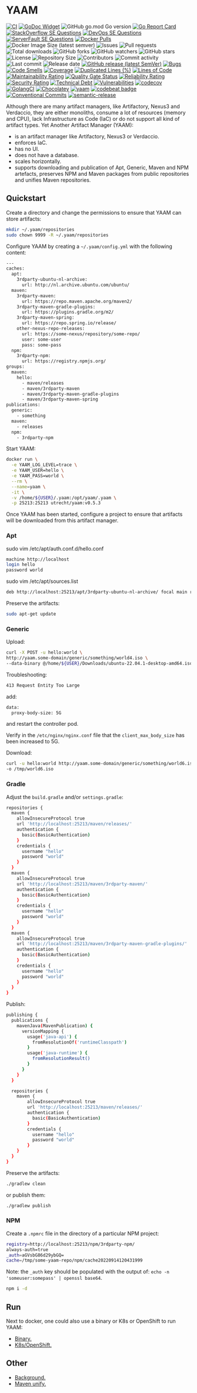 # YAAM

[![CI](https://github.com/030/yaam/workflows/Go/badge.svg?event=push)](https://github.com/030/yaam/actions?query=workflow%3AGo)
[![GoDoc Widget]][godoc]
![GitHub go.mod Go version](https://img.shields.io/github/go-mod/go-version/030/yaam?logo=go)
[![Go Report Card](https://goreportcard.com/badge/github.com/030/yaam)](https://goreportcard.com/report/github.com/030/yaam)
[![StackOverflow SE Questions](https://img.shields.io/stackexchange/stackoverflow/t/yaam.svg?logo=stackoverflow)](https://stackoverflow.com/tags/yaam)
[![DevOps SE Questions](https://img.shields.io/stackexchange/devops/t/yaam.svg?logo=stackexchange)](https://devops.stackexchange.com/tags/yaam)
[![ServerFault SE Questions](https://img.shields.io/stackexchange/serverfault/t/yaam.svg?logo=serverfault)](https://serverfault.com/tags/yaam)
[![Docker Pulls](https://img.shields.io/docker/pulls/utrecht/yaam?logo=docker&logoColor=white)](https://hub.docker.com/r/utrecht/yaam)
![Docker Image Size (latest semver)](https://img.shields.io/docker/image-size/utrecht/yaam?logo=docker&logoColor=white&sort=semver)
![Issues](https://img.shields.io/github/issues-raw/030/yaam.svg)
![Pull requests](https://img.shields.io/github/issues-pr-raw/030/yaam.svg)
![Total downloads](https://img.shields.io/github/downloads/030/yaam/total.svg)
![GitHub forks](https://img.shields.io/github/forks/030/yaam?label=fork&style=plastic)
![GitHub watchers](https://img.shields.io/github/watchers/030/yaam?style=plastic)
![GitHub stars](https://img.shields.io/github/stars/030/yaam?style=plastic)
![License](https://img.shields.io/github/license/030/yaam.svg)
![Repository Size](https://img.shields.io/github/repo-size/030/yaam.svg)
![Contributors](https://img.shields.io/github/contributors/030/yaam.svg)
![Commit activity](https://img.shields.io/github/commit-activity/m/030/yaam.svg)
![Last commit](https://img.shields.io/github/last-commit/030/yaam.svg)
![Release date](https://img.shields.io/github/release-date/030/yaam.svg)
[![GitHub release (latest SemVer)](https://img.shields.io/github/v/release/030/yaam?logo=github&sort=semver)](https://github.com/030/yaam/releases/latest)
[![Bugs](https://sonarcloud.io/api/project_badges/measure?project=030_yaam&metric=bugs)](https://sonarcloud.io/dashboard?id=030_yaam)
[![Code Smells](https://sonarcloud.io/api/project_badges/measure?project=030_yaam&metric=code_smells)](https://sonarcloud.io/dashboard?id=030_yaam)
[![Coverage](https://sonarcloud.io/api/project_badges/measure?project=030_yaam&metric=coverage)](https://sonarcloud.io/dashboard?id=030_yaam)
[![Duplicated Lines (%)](https://sonarcloud.io/api/project_badges/measure?project=030_yaam&metric=duplicated_lines_density)](https://sonarcloud.io/dashboard?id=030_yaam)
[![Lines of Code](https://sonarcloud.io/api/project_badges/measure?project=030_yaam&metric=ncloc)](https://sonarcloud.io/dashboard?id=030_yaam)
[![Maintainability Rating](https://sonarcloud.io/api/project_badges/measure?project=030_yaam&metric=sqale_rating)](https://sonarcloud.io/dashboard?id=030_yaam)
[![Quality Gate Status](https://sonarcloud.io/api/project_badges/measure?project=030_yaam&metric=alert_status)](https://sonarcloud.io/dashboard?id=030_yaam)
[![Reliability Rating](https://sonarcloud.io/api/project_badges/measure?project=030_yaam&metric=reliability_rating)](https://sonarcloud.io/dashboard?id=030_yaam)
[![Security Rating](https://sonarcloud.io/api/project_badges/measure?project=030_yaam&metric=security_rating)](https://sonarcloud.io/dashboard?id=030_yaam)
[![Technical Debt](https://sonarcloud.io/api/project_badges/measure?project=030_yaam&metric=sqale_index)](https://sonarcloud.io/dashboard?id=030_yaam)
[![Vulnerabilities](https://sonarcloud.io/api/project_badges/measure?project=030_yaam&metric=vulnerabilities)](https://sonarcloud.io/dashboard?id=030_yaam)
[![codecov](https://codecov.io/gh/030/yaam/branch/main/graph/badge.svg)](https://codecov.io/gh/030/yaam)
[![GolangCI](https://golangci.com/badges/github.com/golangci/golangci-web.svg)](https://golangci.com/r/github.com/030/yaam)
[![Chocolatey](https://img.shields.io/chocolatey/dt/yaam)](https://chocolatey.org/packages/yaam)
[![yaam](https://snapcraft.io//yaam/badge.svg)](https://snapcraft.io/yaam)
[![codebeat badge](https://codebeat.co/badges/f4aa5086-a4d5-41cd-893a-5da816ee9107)](https://codebeat.co/projects/github-com-030-yaam-main)
[![Conventional Commits](https://img.shields.io/badge/Conventional%20Commits-1.0.0-%23FE5196?logo=conventionalcommits&logoColor=white)](https://conventionalcommits.org)
[![semantic-release](https://img.shields.io/badge/%20%20%F0%9F%93%A6%F0%9F%9A%80-semantic--release-e10079.svg)](https://github.com/semantic-release/semantic-release)

[godoc]: https://godoc.org/github.com/030/yaam
[godoc widget]: https://godoc.org/github.com/030/yaam?status.svg

Although there are many artifact managers, like Artifactory, Nexus3 and
Verdaccio, they are either monoliths, consume a lot of resources
(memory and CPU), lack Infrastructure as Code (IaC) or do not support all kind
of artifact types. Yet Another Artifact Manager (YAAM):

- is an artifact manager like Artifactory, Nexus3 or Verdaccio.
- enforces IaC.
- has no UI.
- does not have a database.
- scales horizontally.
- supports downloading and publication of Apt, Generic, Maven and NPM
  artefacts, preserves NPM and Maven packages from public repositories and
  unifies Maven repositories.

## Quickstart

Create a directory and change the permissions to ensure that YAAM can store
artifacts:

```bash
mkdir ~/.yaam/repositories
sudo chown 9999 -R ~/.yaam/repositories
```

Configure YAAM by creating a `~/.yaam/config.yml` with the following content:

```bash
---
caches:
  apt:
    3rdparty-ubuntu-nl-archive:
      url: http://nl.archive.ubuntu.com/ubuntu/
  maven:
    3rdparty-maven:
      url: https://repo.maven.apache.org/maven2/
    3rdparty-maven-gradle-plugins:
      url: https://plugins.gradle.org/m2/
    3rdparty-maven-spring:
      url: https://repo.spring.io/release/
    other-nexus-repo-releases:
      url: https://some-nexus/repository/some-repo/
      user: some-user
      pass: some-pass
  npm:
    3rdparty-npm:
      url: https://registry.npmjs.org/
groups:
  maven:
    hello:
      - maven/releases
      - maven/3rdparty-maven
      - maven/3rdparty-maven-gradle-plugins
      - maven/3rdparty-maven-spring
publications:
  generic:
    - something
  maven:
    - releases
  npm:
    - 3rdparty-npm
```

Start YAAM:

```bash
docker run \
  -e YAAM_LOG_LEVEL=trace \
  -e YAAM_USER=hello \
  -e YAAM_PASS=world \
  --rm \
  --name=yaam \
  -it \
  -v /home/${USER}/.yaam:/opt/yaam/.yaam \
  -p 25213:25213 utrecht/yaam:v0.5.3
```

Once YAAM has been started, configure a project to ensure that artifacts will
be downloaded from this artifact manager.

### Apt

sudo vim /etc/apt/auth.conf.d/hello.conf

```bash
machine http://localhost
login hello
password world
```

sudo vim /etc/apt/sources.list

```bash
deb http://localhost:25213/apt/3rdparty-ubuntu-nl-archive/ focal main restricted
```

Preserve the artifacts:

```bash
sudo apt-get update
```

### Generic

Upload:

```bash
curl -X POST -u hello:world \
http://yaam.some-domain/generic/something/world4.iso \
--data-binary @/home/${USER}/Downloads/ubuntu-22.04.1-desktop-amd64.iso
```

Troubleshooting:

```bash
413 Request Entity Too Large
```

add:

```bash
data:
  proxy-body-size: 5G
```

and restart the controller pod.

Verify in the `/etc/nginx/nginx.conf` file that the `client_max_body_size` has
been increased to 5G.

Download:

```bash
curl -u hello:world http://yaam.some-domain/generic/something/world6.iso \
-o /tmp/world6.iso
```

### Gradle

Adjust the `build.gradle` and/or `settings.gradle`:

```bash
repositories {
  maven {
    allowInsecureProtocol true
    url 'http://localhost:25213/maven/releases/'
    authentication {
      basic(BasicAuthentication)
    }
    credentials {
      username "hello"
      password "world"
    }
  }
  maven {
    allowInsecureProtocol true
    url 'http://localhost:25213/maven/3rdparty-maven/'
    authentication {
      basic(BasicAuthentication)
    }
    credentials {
      username "hello"
      password "world"
    }
  }
  maven {
    allowInsecureProtocol true
    url 'http://localhost:25213/maven/3rdparty-maven-gradle-plugins/'
    authentication {
      basic(BasicAuthentication)
    }
    credentials {
      username "hello"
      password "world"
    }
  }
}
```

Publish:

```bash
publishing {
  publications {
    mavenJava(MavenPublication) {
      versionMapping {
        usage('java-api') {
          fromResolutionOf('runtimeClasspath')
        }
        usage('java-runtime') {
          fromResolutionResult()
        }
      }
    }
  }

  repositories {
    maven {
        allowInsecureProtocol true
        url 'http://localhost:25213/maven/releases/'
        authentication {
          basic(BasicAuthentication)
        }
        credentials {
          username "hello"
          password "world"
        }
    }
  }
}
```

Preserve the artifacts:

```bash
./gradlew clean
```

or publish them:

```bash
./gradlew publish
```

### NPM

Create a `.npmrc` file in the directory of a particular NPM project:

```bash
registry=http://localhost:25213/npm/3rdparty-npm/
always-auth=true
_auth=aGVsbG86d29ybGQ=
cache=/tmp/some-yaam-repo/npm/cache20220914120431999
```

Note: the `_auth` key should be populated with the output of:
`echo -n 'someuser:somepass' | openssl base64`.

```bash
npm i -d
```

## Run

Next to docker, one could also use a binary or K8s or OpenShift to run YAAM:

- [Binary.](docs/start/BINARY.md)
- [K8s/OpenShift.](docs/start/K8SOPENSHIFT.md)

## Other

- [Background.](docs/other/BACKGROUND.md)
- [Maven unify.](docs/other/MAVEN.md)
